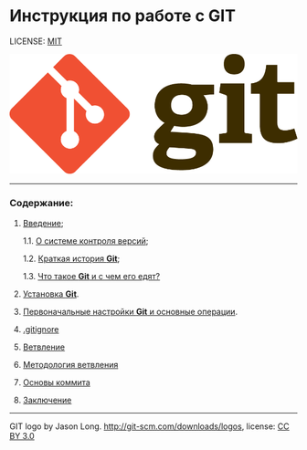 # Инструкция по работе с GIT

LICENSE: [MIT](./license.md)

![git-log](./Git-Logo-2Color.png)

---

### Содержание:
1. [Введение](./%D0%93%D0%BB%D0%B0%D0%B2%D0%B0%20%E2%84%96%201/1.md);

   1.1. [О системе контроля версий](./%D0%93%D0%BB%D0%B0%D0%B2%D0%B0%20%E2%84%96%201/1.1.md); 
   
   1.2. [Краткая история **Git**](./%D0%93%D0%BB%D0%B0%D0%B2%D0%B0%20%E2%84%96%201/1.2.%20history.md);

   1.3. [Что такое **Git** и с чем его едят?](./%D0%93%D0%BB%D0%B0%D0%B2%D0%B0%20%E2%84%96%201/1.3%20git.md)
2. [Установка **Git**](./%D0%93%D0%BB%D0%B0%D0%B2%D0%B0%20%E2%84%96%202/2.%20%D1%83%D1%81%D1%82%D0%B0%D0%BD%D0%BE%D0%B2%D0%BA%D0%B0.md).

3. [Первоначальные настройки **Git** и основные операции](./%D0%93%D0%BB%D0%B0%D0%B2%D0%B0%20%E2%84%96%203/3.%20First%20start.md).

4. [.gitignore](./%D0%93%D0%BB%D0%B0%D0%B2%D0%B0%20%E2%84%96%204/4.%20gitignore.md)

5. [Ветвление](./%D0%93%D0%BB%D0%B0%D0%B2%D0%B0%20%E2%84%96%205/%D0%92%D0%B5%D1%82%D0%B2%D0%BB%D0%B5%D0%BD%D0%B8%D0%B5.md)

6. [Методология ветвления](./%D0%93%D0%BB%D0%B0%D0%B2%D0%B0%20%E2%84%96%206/%D0%9C%D0%B5%D1%82%D0%BE%D0%B4%D0%BE%D0%BB%D0%BE%D0%B3%D1%82%D1%8F%20%D0%B2%D0%B5%D1%82%D0%B2%D0%BB%D0%B5%D0%BD%D0%B8%D1%8F.md)

7. [Основы коммита](./%D0%93%D0%BB%D0%B0%D0%B2%D0%B0%20%E2%84%96%207/Git%20Commit.md)

8. [Заключение](./%D0%93%D0%BB%D0%B0%D0%B2%D0%B0%20%E2%84%96%208/%D0%97%D0%B0%D0%BA%D0%BB%D1%8E%D1%87%D0%B5%D0%BD%D0%B8%D0%B5.md)


---

GIT logo by Jason Long. http://git-scm.com/downloads/logos, license: [CC BY 3.0](https://creativecommons.org/licenses/by/3.0/)